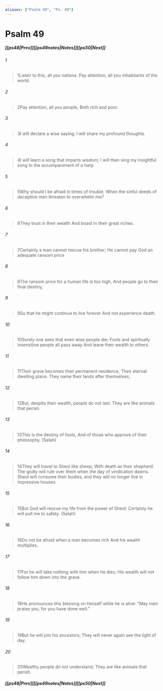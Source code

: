 ```yaml
---
aliases: ["Psalm 49", "Ps. 49"]
---
```

# Psalm 49
##### <span class=arrow-left></span>[[ps48|Prev]]<span class=navigation-separator></span>[[ps49notes|Notes]]<span class=navigation-separator></span>[[ps50|Next]]<span class=arrow-right></span>
###### 1
><span class=verse-first-poetry>1</span>Listen to this, all you nations.
>Pay attention, all you inhabitants of the world.
###### 2
><span class=verse-body-poetry>2</span>Pay attention, all you people,
>Both rich and poor.
###### 3
><span class=verse-body-poetry>3</span>I will declare a wise saying;
>I will share my profound thoughts.
###### 4
><span class=verse-body-poetry>4</span>I will learn a song that imparts wisdom;
>I will then sing my insightful song to the accompaniment of a harp.
<div class=paragraph-break></div>

###### 5
><span class=verse-first-poetry>5</span>Why should I be afraid in times of trouble,
>When the sinful deeds of deceptive men threaten to overwhelm me?
###### 6
><span class=verse-body-poetry>6</span>They trust in their wealth
>And boast in their great riches.
###### 7
><span class=verse-body-poetry>7</span>Certainly a man cannot rescue his brother;
>He cannot pay God an adequate ransom price
###### 8
><span class=verse-body-poetry>8</span>The ransom price for a human life is too high,
>And people go to their final destiny,
###### 9
><span class=verse-body-poetry>9</span>So that he might continue to live forever
>And not experience death.
<div class=paragraph-break></div>

###### 10
><span class=verse-first-poetry>10</span>Surely one sees that even wise people die;
>Fools and spiritually insensitive people all pass away
>And leave their wealth to others.
###### 11
><span class=verse-body-poetry>11</span>Their grave becomes their permanent residence,
>Their eternal dwelling place.
>They name their lands after themselves,
###### 12
><span class=verse-body-poetry>12</span>But, despite their wealth, people do not last.
>They are like animals that perish.
<div class=paragraph-break></div>

###### 13
><span class=verse-first-poetry>13</span>This is the destiny of fools,
>And of those who approve of their philosophy. (Selah)
###### 14
><span class=verse-body-poetry>14</span>They will travel to Sheol like sheep,
>With death as their shepherd.
>The godly will rule over them when the day of vindication dawns.
>Sheol will consume their bodies, and they will no longer live in impressive houses.
###### 15
><span class=verse-body-poetry>15</span>But God will rescue my life from the power of Sheol;
>Certainly he will pull me to safety. (Selah)
<div class=paragraph-break></div>

###### 16
><span class=verse-first-poetry>16</span>Do not be afraid when a man becomes rich
>And his wealth multiplies.
###### 17
><span class=verse-body-poetry>17</span>For he will take nothing with him when he dies;
>His wealth will not follow him down into the grave.
###### 18
><span class=verse-body-poetry>18</span>He pronounces this blessing on himself while he is alive:
><span class=poetry-quote-double>“</span>May men praise you, for you have done well.”
###### 19
><span class=verse-body-poetry>19</span>But he will join his ancestors;
>They will never again see the light of day.
###### 20
><span class=verse-body-poetry>20</span>Wealthy people do not understand;
>They are like animals that perish.
##### <span class=arrow-left></span>[[ps48|Prev]]<span class=navigation-separator></span>[[ps49notes|Notes]]<span class=navigation-separator></span>[[ps50|Next]]<span class=arrow-right></span>